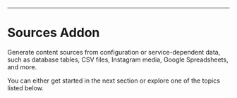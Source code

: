 ---

# Sources Addon

Generate content sources from configuration or service-dependent data, such as database tables, CSV files, Instagram media, Google Spreadsheets, and more.

You can either get started in the next section or explore one of the topics listed below.
<!--
{% quick-links %}

{% quick-link title="Multi-Instance Source" href="./multi-instance-sources" description="Discover the concept and possibilities of the multi-instance sources." /%}
{% quick-link title="Conditions & Filters" href="./providers" description="Find out how content conditions and filters can improve your workflow." /%}
{% quick-link title="Sources Reference" href="./providers" description="Explore all the available sources, their purpose and possibilities." /%}
{% quick-link title="Custom Sources" href="./create-custom-source" description="Learn how to create a custom multi-instance source." /%}

{% /quick-links %} -->
